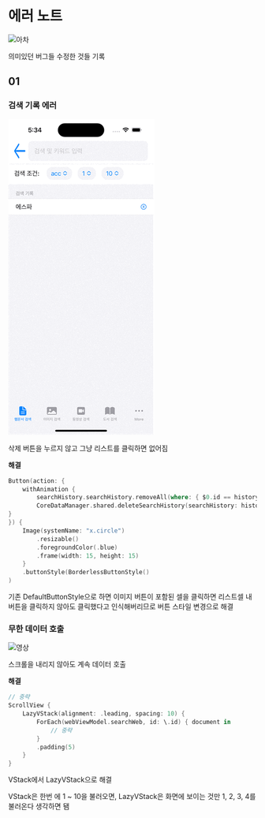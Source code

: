 # 에러 노트

![아차](https://4.bp.blogspot.com/-4_gE3ixgf4M/XDa_-U4jEtI/AAAAAAAAEUA/sxvRH_KRapkhPbXF3OGZJwnqkjhnHFK0ACLcBGAs/s1600/4.gif)
<br/>

의미있던 버그들 수정한 것들 기록
<br/>

## 01

### 검색 기록 에러

![검색](https://github.com/BOLTB0X/SearchAPI_Toy/blob/main/gif/%EB%AC%B4%ED%95%9C%EA%B2%80%EC%83%89%ED%98%B8%EC%B6%9C%20%EC%97%90%EB%9F%AC.gif?raw=true)
<br/>

삭제 버튼을 누르지 않고 그냥 리스트를 클릭하면 없어짐
<br/>

**해결**
<br/>

```swift
Button(action: {
    withAnimation {
        searchHistory.searchHistory.removeAll(where: { $0.id == history.id })
        CoreDataManager.shared.deleteSearchHistory(searchHistory: history)
}
}) {
    Image(systemName: "x.circle")
        .resizable()
        .foregroundColor(.blue)
        .frame(width: 15, height: 15)
    }
    .buttonStyle(BorderlessButtonStyle()
)
```

기존 DefaultButtonStyle으로 하면 이미지 버튼이 포함된 셀을 클릭하면 리스트셀 내 버튼을 클릭하지 않아도 클릭했다고 인식해버리므로 버튼 스타일 변경으로 해결
<br/>

### 무한 데이터 호출

![영상](https://github.com/BOLTB0X/SearchAPI_Toy/blob/main/gif/%EA%B8%B0%EB%A1%9D%EC%82%AD%EC%A0%9C%20%EC%97%90%EB%9F%AC.gif?raw=true)

스크롤을 내리지 않아도 계속 데이터 호출
<br/>

**해결**
<br/>

```swift
// 중략
ScrollView {
    LazyVStack(alignment: .leading, spacing: 10) {
        ForEach(webViewModel.searchWeb, id: \.id) { document in
            // 중략
        }
        .padding(5)
    }
}
```

VStack에서 LazyVStack으로 해결
<br/>

VStack은 한번 에 1 ~ 10을 불러오면, LazyVStack은 화면에 보이는 것만 1, 2, 3, 4를 불러온다 생각하면 됌
<br/>

